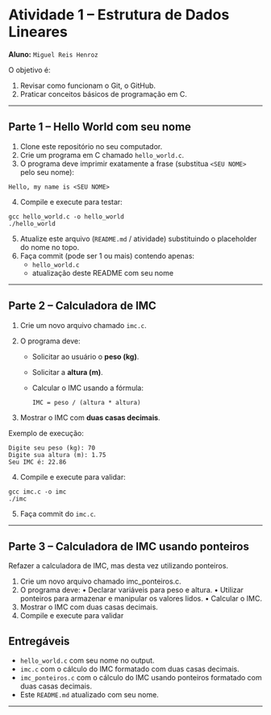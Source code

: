 # Atividade 1 – Estrutura de Dados Lineares

**Aluno:** `Miguel Reis Henroz`
 
O objetivo é:
1. Revisar como funcionam o Git, o GitHub.  
2. Praticar conceitos básicos de programação em C.

---

## Parte 1 – Hello World com seu nome

1. Clone este repositório no seu computador.
2. Crie um programa em C chamado `hello_world.c`.
3. O programa deve imprimir exatamente a frase (substitua `<SEU NOME>` pelo seu nome):

```
Hello, my name is <SEU NOME>
```

4. Compile e execute para testar:

```
gcc hello_world.c -o hello_world
./hello_world
```

5. Atualize este arquivo (`README.md` / atividade) substituindo o placeholder do nome no topo.
6. Faça commit (pode ser 1 ou mais) contendo apenas:
   - `hello_world.c`
   - atualização deste README com seu nome

---

## Parte 2 – Calculadora de IMC

1. Crie um novo arquivo chamado `imc.c`.
2. O programa deve:
   - Solicitar ao usuário o **peso (kg)**.
   - Solicitar a **altura (m)**.
   - Calcular o IMC usando a fórmula:
     
     ```
     IMC = peso / (altura * altura)
     ```

3. Mostrar o IMC com **duas casas decimais**.

Exemplo de execução:

```
Digite seu peso (kg): 70
Digite sua altura (m): 1.75
Seu IMC é: 22.86
```

4. Compile e execute para validar:

```
gcc imc.c -o imc
./imc
```

5. Faça commit do `imc.c`.

---

## Parte 3 – Calculadora de IMC usando ponteiros

Refazer a calculadora de IMC, mas desta vez utilizando ponteiros.

1.	Crie um novo arquivo chamado imc_ponteiros.c.
2.	O programa deve:
  •	Declarar variáveis para peso e altura.
  •	Utilizar ponteiros para armazenar e manipular os valores lidos.
  •	Calcular o IMC.
3.	Mostrar o IMC com duas casas decimais.
4.	Compile e execute para validar


## Entregáveis

- `hello_world.c` com seu nome no output.
- `imc.c` com o cálculo do IMC formatado com duas casas decimais.
- `imc_ponteiros.c` com o cálculo do IMC usando ponteiros formatado com duas casas decimais.
- Este `README.md` atualizado com seu nome.

---
